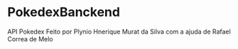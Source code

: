 # PokedexBanckend
API Pokedex 
Feito por Plynio Hnerique Murat da Silva com a ajuda de Rafael Correa de Melo
